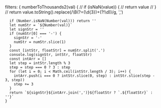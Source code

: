   filters: {
    numberToThousands2(val) {
      // if (isNaN(value)) {
      //   return value
      // }
      // return value.toString().replace(/\B(?=(\d{3})+(?!\d))/g, ',')

      if (Number.isNaN(Number(val))) return ''
      let numStr = `${Number(val)}`
      let signStr = ''
      if (numStr[0] === '-') {
        signStr = '-'
        numStr = numStr.slice(1)
      }
      const [intStr, floatStr] = numStr.split('.')
      console.log(signStr, intStr, floatStr)
      const intArr = []
      let step = intStr.length % 3
      step = step === 0 ? 3 : step
      for (let i = 0; i < Math.ceil(intStr.length / 3); i++) {
        intArr.push(i === 0 ? intStr.slice(0, step) : intStr.slice(step - 3, step))
        step += 3
      }
      return `${signStr}${intArr.join(',')}${floatStr ? `.${floatStr}` : ''}`
    }
